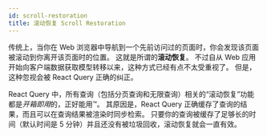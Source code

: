 ```yaml
---
id: scroll-restoration
title: 滚动恢复 Scroll Restoration
---
```


传统上，当你在 Web 浏览器中导航到一个先前访问过的页面时，你会发现该页面被滚动到你离开该页面时的位置。
这就是所谓的**滚动恢复**。
不过自从 Web 应用开始向客户端数据获取模型转移以来，这种方式已经有点不太受重视了。
但是，这种忽视会被 React Query 正确的纠正。

React Query 中，所有查询（包括分页查询和无限查询）相关的“滚动恢复”功能都是*开箱即用*的，正好能用™️。
其原因是，React Query 正确缓存了查询的结果，而且可以在查询结果被渲染时同步检索。
只要你的查询被缓存了足够长的时间（默认时间是 5 分钟）并且还没有被垃圾回收，滚动恢复就会一直有效。
